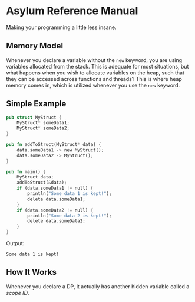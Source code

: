 # Asylum Reference Manual
Making your programming a little less insane.

## Memory Model
Whenever you declare a variable without the `new` keyword, you are using variables allocated from the stack. This is adequate for most situations, but what happens when you wish to allocate variables on the heap, such that they can be accessed across functions and threads? This is where heap memory comes in, which is utilized whenever you use the `new` keyword.

## Simple Example
```rust
pub struct MyStruct {
    MyStruct* someData1;
    MyStruct* someData2;
}

pub fn addToStruct(MyStruct* data) {
    data.someData1 -> new MyStruct();
    data.someData2 -> MyStruct();
}

pub fn main() {
    MyStruct data;
    addToStruct(&data);
    if (data.someData1 != null) {
        println("Some data 1 is kept!");
        delete data.someData1;
    }
    if (data.someData2 != null) {
        println("Some data 2 is kept!");
        delete data.someData2;
    }
}
```
Output:
```
Some data 1 is kept!
```

## How It Works
Whenever you declare a DP, it actually has another hidden variable called a *scope ID*. 